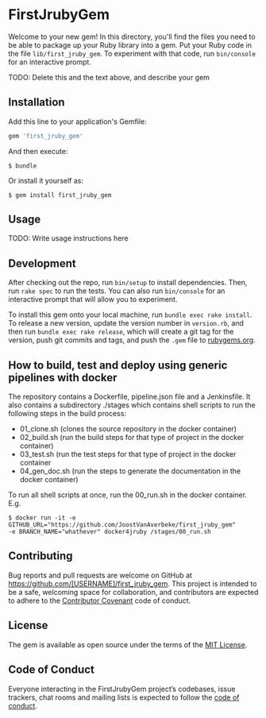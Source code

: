 # FirstJrubyGem

Welcome to your new gem! In this directory, you'll find the files you need to be able to package up your Ruby library into a gem. Put your Ruby code in the file `lib/first_jruby_gem`. To experiment with that code, run `bin/console` for an interactive prompt.

TODO: Delete this and the text above, and describe your gem

## Installation

Add this line to your application's Gemfile:

```ruby
gem 'first_jruby_gem'
```

And then execute:

    $ bundle

Or install it yourself as:

    $ gem install first_jruby_gem

## Usage

TODO: Write usage instructions here

## Development

After checking out the repo, run `bin/setup` to install dependencies. Then, run `rake spec` to run the tests. You can also run `bin/console` for an interactive prompt that will allow you to experiment.

To install this gem onto your local machine, run `bundle exec rake install`. To release a new version, update the version number in `version.rb`, and then run `bundle exec rake release`, which will create a git tag for the version, push git commits and tags, and push the `.gem` file to [rubygems.org](https://rubygems.org).

## How to build, test and deploy using generic pipelines with docker
The repository contains a Dockerfile, pipeline.json file and a Jenkinsfile.
It also contains a subdirectory ./stages which contains shell scripts to run the following steps in the build process:
* 01_clone.sh (clones the source repository in the docker container)
* 02_build.sh (run the build steps for that type of project in the docker container)
* 03_test.sh (run the test steps for that type of project in the docker container
* 04_gen_doc.sh (run the steps to generate the documentation in the docker container)

To run all shell scripts at once, run the 00_run.sh in the docker container.
E.g.
```
$ docker run -it -e GITHUB_URL="https://github.com/JoostVanAverbeke/first_jruby_gem" 
-e BRANCH_NAME="whathever" docker4jruby /stages/00_run.sh
```

## Contributing

Bug reports and pull requests are welcome on GitHub at https://github.com/[USERNAME]/first_jruby_gem. This project is intended to be a safe, welcoming space for collaboration, and contributors are expected to adhere to the [Contributor Covenant](http://contributor-covenant.org) code of conduct.

## License

The gem is available as open source under the terms of the [MIT License](https://opensource.org/licenses/MIT).

## Code of Conduct

Everyone interacting in the FirstJrubyGem project’s codebases, issue trackers, chat rooms and mailing lists is expected to follow the [code of conduct](https://github.com/[USERNAME]/first_jruby_gem/blob/master/CODE_OF_CONDUCT.md).
